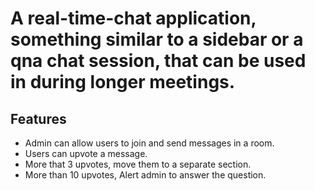 # A real-time-chat application, something similar to a sidebar or a qna chat session, that can be used in during longer meetings.

## Features
- Admin can allow users to join and send messages in a room.
- Users can upvote a message.
- More that 3 upvotes, move them to a separate section.
- More than 10 upvotes, Alert admin to answer the question.
